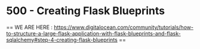 # 500 - Creating Flask Blueprints

== WE ARE HERE : https://www.digitalocean.com/community/tutorials/how-to-structure-a-large-flask-application-with-flask-blueprints-and-flask-sqlalchemy#step-4-creating-flask-blueprints ==